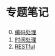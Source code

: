 # 专题笔记

### 

0. [编码处理](#docs/topic_encode)
0. [时间处理](#docs/topic_time)
0. [RESTful](#docs/topic_restful)

